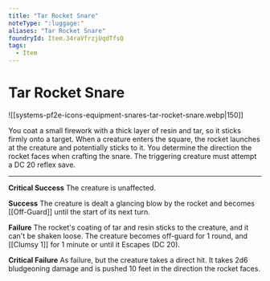 ```yaml
---
title: "Tar Rocket Snare"
noteType: ":luggage:"
aliases: "Tar Rocket Snare"
foundryId: Item.34raVfrzjUqdTfsQ
tags:
  - Item
---
```


# Tar Rocket Snare
![[systems-pf2e-icons-equipment-snares-tar-rocket-snare.webp|150]]

You coat a small firework with a thick layer of resin and tar, so it sticks firmly onto a target. When a creature enters the square, the rocket launches at the creature and potentially sticks to it. You determine the direction the rocket faces when crafting the snare. The triggering creature must attempt a DC 20 reflex save.

* * *

**Critical Success** The creature is unaffected.

**Success** The creature is dealt a glancing blow by the rocket and becomes [[Off-Guard]] until the start of its next turn.

**Failure** The rocket's coating of tar and resin sticks to the creature, and it can't be shaken loose. The creature becomes off-guard for 1 round, and [[Clumsy 1]] for 1 minute or until it Escapes (DC 20).

**Critical Failure** As failure, but the creature takes a direct hit. It takes 2d6 bludgeoning damage and is pushed 10 feet in the direction the rocket faces.
